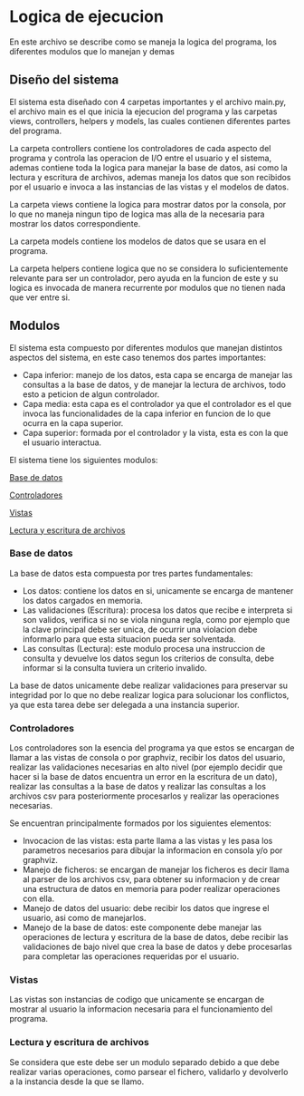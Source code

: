 # Logica de ejecucion

En este archivo se describe como se maneja la logica del programa, los diferentes
modulos que lo manejan y demas

## Diseño del sistema

El sistema esta diseñado con 4 carpetas importantes y el archivo main.py, el archivo
main es el que inicia la ejecucion del programa y las carpetas views, controllers,
helpers y models, las cuales contienen diferentes partes del programa.

La carpeta controllers contiene los controladores de cada aspecto del programa y
controla las operacion de I/O entre el usuario y el sistema, ademas contiene toda
la logica para manejar la base de datos, asi como la lectura y escritura de archivos,
ademas maneja los datos que son recibidos por el usuario e invoca a las instancias
de las vistas y el modelos de datos.

La carpeta views contiene la logica para mostrar datos por la consola, por lo que
no maneja ningun tipo de logica mas alla de la necesaria para mostrar los datos
correspondiente.

La carpeta models contiene los modelos de datos que se usara en el programa.

La carpeta helpers contiene logica que no se considera lo suficientemente relevante
para ser un controlador, pero ayuda en la funcion de este y su logica es invocada
de manera recurrente por modulos que no tienen nada que ver entre si.

## Modulos

El sistema esta compuesto por diferentes modulos que manejan distintos aspectos
del sistema, en este caso tenemos dos partes importantes:

- Capa inferior: manejo de los datos, esta capa se encarga de manejar las consultas
  a la base de datos, y de manejar la lectura de archivos, todo esto a peticion
  de algun controlador.
- Capa media: esta capa es el controlador ya que el controlador es el que invoca
  las funcionalidades de la capa inferior en funcion de lo que ocurra en la capa
  superior.
- Capa superior: formada por el controlador y la vista, esta es con la que el usuario
  interactua.

El sistema tiene los siguientes modulos:

[Base de datos](#base-de-datos)

[Controladores](#controladores)

[Vistas](#vistas)

[Lectura y escritura de archivos](#lectura-y-escritura-de-archivos)

### Base de datos

La base de datos esta compuesta por tres partes fundamentales:

- Los datos: contiene los datos en si, unicamente se encarga de mantener los datos
  cargados en memoria.
- Las validaciones (Escritura): procesa los datos que recibe e interpreta si son
  validos, verifica si no se viola ninguna regla, como por ejemplo que la clave
  principal debe ser unica, de ocurrir una violacion debe informarlo para que esta
  situacion pueda ser solventada.
- Las consultas (Lectura): este modulo procesa una instruccion de consulta y devuelve
  los datos segun los criterios de consulta, debe informar si la consulta tuviera
  un criterio invalido.

La base de datos unicamente debe realizar validaciones para preservar su integridad
por lo que no debe realizar logica para solucionar los conflictos, ya que esta tarea
debe ser delegada a una instancia superior.

### Controladores

Los controladores son la esencia del programa ya que estos se encargan de llamar
a las vistas de consola o por graphviz, recibir los datos del usuario, realizar
las validaciones necesarias en alto nivel (por ejemplo decidir que hacer si la
base de datos encuentra un error en la escritura de un dato), realizar las consultas
a la base de datos y realizar las consultas a los archivos csv para posteriormente
procesarlos y realizar las operaciones necesarias.

Se encuentran principalmente formados por los siguientes elementos:

- Invocacion de las vistas: esta parte llama a las vistas y les pasa los parametros
  necesarios para dibujar la informacion en consola y/o por graphviz.
- Manejo de ficheros: se encargan de manejar los ficheros es decir llama al parser
  de los archivos csv, para obtener su informacion y de crear una estructura de
  datos en memoria para poder realizar operaciones con ella.
- Manejo de datos del usuario: debe recibir los datos que ingrese el usuario, asi
  como de manejarlos.
- Manejo de la base de datos: este componente debe manejar las operaciones de lectura
  y escritura de la base de datos, debe recibir las validaciones de bajo nivel que
  crea la base de datos y debe procesarlas para completar las operaciones requeridas
  por el usuario.

### Vistas

Las vistas son instancias de codigo que unicamente se encargan de mostrar al usuario
la informacion necesaria para el funcionamiento del programa.


### Lectura y escritura de archivos

Se considera que este debe ser un modulo separado debido a que debe realizar varias
operaciones, como parsear el fichero, validarlo y devolverlo a la instancia desde
la que se llamo.
